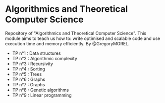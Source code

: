 # Algorithmics and Theoretical Computer Science

Repository of "Algorithmics and Theoretical Computer Science". 
This module aims to teach us how to: write optimised and scalable code and use execution time and memory efficiently. By @GregoryMOREL.
- TP n°1 : Data structures
- TP n°2 : Algorithmic complexity
- TP n°3 : Recursivity
- TP n°4 : Sorting
- TP n°5 : Trees
- TP n°6 : Graphs
- TP n°7 : Graphs
- TP n°8 : Genetic algorithms
- TP n°9 : Linear programming

